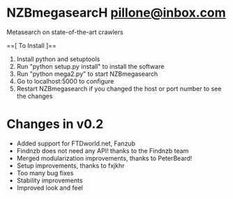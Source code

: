 NZBmegasearcH
pillone@inbox.com
===========
Metasearch on state-of-the-art crawlers

==[ To Install ]==
1. Install python and setuptools
2. Run "python setup.py install" to install the software
3. Run "python mega2.py" to start NZBmegasearch
4. Go to localhost:5000 to configure
5. Restart NZBmegasearch if you changed the host or port number to see the changes


Changes in v0.2
===========

- Added support for FTDworld.net, Fanzub
- Findnzb does not need any API! thanks to the Findnzb team
- Merged modularization improvements, thanks to PeterBeard!
- Setup improvements, thanks to fxjkhr
- Too many bug fixes
- Stability improvements
- Improved look and feel
